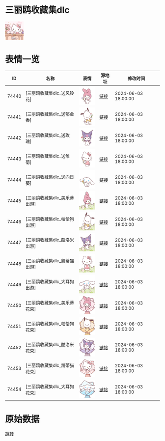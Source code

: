 # 三丽鸥收藏集dlc

<img src="./cover.png" height="60" alt="cover" />

# 表情一览

|ID|名称|表情|源地址|修改时间|
|----|----|----|----|----|
|74440|[三丽鸥收藏集dlc_送风铃花]|<img src="./pic/074440_%5B三丽鸥收藏集dlc_送风铃花%5D.png" height="60" alt="送风铃花"/>|[链接](https://i0.hdslb.com/bfs/garb/5cb7e86c0449fe83c93bc89e023ca8338f43ddfd.png)|2024-06-03 18:00:00|
|74441|[三丽鸥收藏集dlc_送郁金香]|<img src="./pic/074441_%5B三丽鸥收藏集dlc_送郁金香%5D.png" height="60" alt="送郁金香"/>|[链接](https://i0.hdslb.com/bfs/garb/84934f84c60bebaeaa34483b175c0dd596921ace.png)|2024-06-03 18:00:00|
|74442|[三丽鸥收藏集dlc_送玫瑰]|<img src="./pic/074442_%5B三丽鸥收藏集dlc_送玫瑰%5D.png" height="60" alt="送玫瑰"/>|[链接](https://i0.hdslb.com/bfs/garb/190e7f890797569d356c7af411be15fec5899d94.png)|2024-06-03 18:00:00|
|74443|[三丽鸥收藏集dlc_送雏菊]|<img src="./pic/074443_%5B三丽鸥收藏集dlc_送雏菊%5D.png" height="60" alt="送雏菊"/>|[链接](https://i0.hdslb.com/bfs/garb/2299ec9d697d40e75adf65c47ce06b8e5ddfea98.png)|2024-06-03 18:00:00|
|74444|[三丽鸥收藏集dlc_送向日葵]|<img src="./pic/074444_%5B三丽鸥收藏集dlc_送向日葵%5D.png" height="60" alt="送向日葵"/>|[链接](https://i0.hdslb.com/bfs/garb/9986335bde9204e4d00689b6cecf37242d9b9c8f.png)|2024-06-03 18:00:00|
|74445|[三丽鸥收藏集dlc_美乐蒂出游]|<img src="./pic/074445_%5B三丽鸥收藏集dlc_美乐蒂出游%5D.png" height="60" alt="美乐蒂出游"/>|[链接](https://i0.hdslb.com/bfs/garb/811267a26f7c89579e924cc601bf64b75391b30c.png)|2024-06-03 18:00:00|
|74446|[三丽鸥收藏集dlc_帕恰狗出游]|<img src="./pic/074446_%5B三丽鸥收藏集dlc_帕恰狗出游%5D.png" height="60" alt="帕恰狗出游"/>|[链接](https://i0.hdslb.com/bfs/garb/210677f076ac38c4720c902e1bc8ac7ec4ad9b60.png)|2024-06-03 18:00:00|
|74447|[三丽鸥收藏集dlc_酷洛米出游]|<img src="./pic/074447_%5B三丽鸥收藏集dlc_酷洛米出游%5D.png" height="60" alt="酷洛米出游"/>|[链接](https://i0.hdslb.com/bfs/garb/8a95191139f0baeca4e1de8eb16d6f345f414b91.png)|2024-06-03 18:00:00|
|74448|[三丽鸥收藏集dlc_凯蒂猫出游]|<img src="./pic/074448_%5B三丽鸥收藏集dlc_凯蒂猫出游%5D.png" height="60" alt="凯蒂猫出游"/>|[链接](https://i0.hdslb.com/bfs/garb/a3aeb52beeb8ed3cbf8b0716a51f83642bd86b4c.png)|2024-06-03 18:00:00|
|74449|[三丽鸥收藏集dlc_大耳狗出游]|<img src="./pic/074449_%5B三丽鸥收藏集dlc_大耳狗出游%5D.png" height="60" alt="大耳狗出游"/>|[链接](https://i0.hdslb.com/bfs/garb/e20b37b4188693642851b8a166b525a77b5180fd.png)|2024-06-03 18:00:00|
|74450|[三丽鸥收藏集dlc_美乐蒂花束]|<img src="./pic/074450_%5B三丽鸥收藏集dlc_美乐蒂花束%5D.png" height="60" alt="美乐蒂花束"/>|[链接](https://i0.hdslb.com/bfs/garb/e56a17873dffb6cfd4813af0385cd6f1b4ac6e16.png)|2024-06-03 18:00:00|
|74451|[三丽鸥收藏集dlc_帕恰狗花束]|<img src="./pic/074451_%5B三丽鸥收藏集dlc_帕恰狗花束%5D.png" height="60" alt="帕恰狗花束"/>|[链接](https://i0.hdslb.com/bfs/garb/e93536bcbfdc46dc8f53e09c9c5778cd31320232.png)|2024-06-03 18:00:00|
|74452|[三丽鸥收藏集dlc_酷洛米花束]|<img src="./pic/074452_%5B三丽鸥收藏集dlc_酷洛米花束%5D.png" height="60" alt="酷洛米花束"/>|[链接](https://i0.hdslb.com/bfs/garb/a5dc7a1ac470440fec65a4df4a1b2dd0ec9d6cfc.png)|2024-06-03 18:00:00|
|74453|[三丽鸥收藏集dlc_凯蒂猫花束]|<img src="./pic/074453_%5B三丽鸥收藏集dlc_凯蒂猫花束%5D.png" height="60" alt="凯蒂猫花束"/>|[链接](https://i0.hdslb.com/bfs/garb/597b5f607ce19c1a25abdbfc55c9f57903c701c9.png)|2024-06-03 18:00:00|
|74454|[三丽鸥收藏集dlc_大耳狗花束]|<img src="./pic/074454_%5B三丽鸥收藏集dlc_大耳狗花束%5D.png" height="60" alt="大耳狗花束"/>|[链接](https://i0.hdslb.com/bfs/garb/96be8c50e42f5968a940887d732ee6cd7707bdea.png)|2024-06-03 18:00:00|

# 原始数据

[跳转](./raw.json)

